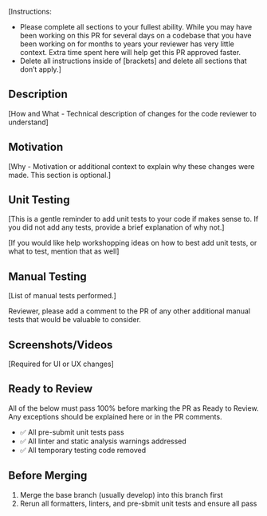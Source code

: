 [Instructions:
- Please complete all sections to your fullest ability. While you may have been working on this PR for several days on a codebase that you have been working on for months to years your reviewer has very little context.  Extra time spent here will help get this PR approved faster.
- Delete all instructions inside of [brackets] and delete all sections that don’t apply.]

## Description

[How and What - Technical description of changes for the code reviewer to understand]

## Motivation

[Why - Motivation or additional context to explain why these changes were made.  This section is optional.]

## Unit Testing

[This is a gentle reminder to add unit tests to your code if makes sense to.  If you did not add any tests, provide a brief explanation of why not.]

[If you would like help workshopping ideas on how to best add unit tests, or what to test, mention that as well]

## Manual Testing

[List of manual tests performed.]

Reviewer, please add a comment to the PR of any other additional manual tests that would be valuable to consider.

## Screenshots/Videos

[Required for UI or UX changes]

## Ready to Review

All of the below must pass 100% before marking the PR as Ready to Review.  Any exceptions should be explained here or in the PR comments.

- ✅  All pre-submit unit tests pass
- ✅  All linter and static analysis warnings addressed
- ✅  All temporary testing code removed

## Before Merging

1. Merge the base branch (usually develop) into this branch first
2. Rerun all formatters, linters, and pre-sbmit unit tests and ensure all pass
